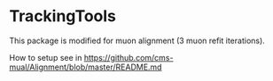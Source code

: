 # TrackingTools

This package is modified for muon alignment (3 muon refit iterations).

How to setup see in https://github.com/cms-mual/Alignment/blob/master/README.md

